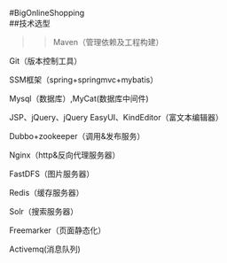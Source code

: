 #BigOnlineShopping <br>
##技术选型 <br>
>>Maven（管理依赖及工程构建）

Git（版本控制工具）

SSM框架（spring+springmvc+mybatis）

Mysql（数据库）,MyCat(数据库中间件)

JSP、jQuery、jQuery EasyUI、KindEditor（富文本编辑器）

Dubbo+zookeeper（调用&发布服务）

Nginx（http&反向代理服务器）

FastDFS（图片服务器）

Redis（缓存服务器）

Solr（搜索服务器）

Freemarker（页面静态化）

Activemq(消息队列)
